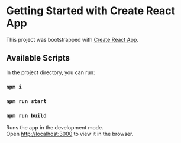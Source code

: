 # Getting Started with Create React App

This project was bootstrapped with [Create React App](https://github.com/facebook/create-react-app).

## Available Scripts

In the project directory, you can run:

### `npm i`
### `npm run start`
### `npm run build`

Runs the app in the development mode.\
Open [http://localhost:3000](http://localhost:3000) to view it in the browser.
